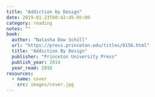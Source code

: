```yaml
---
title: "Addiction by Design"
date: 2019-01-23T08:42:45-05:00
category: reading
notes: ""
book:
  author: "Natasha Dow Schüll"
  url: "https://press.princeton.edu/titles/9156.html"
  title: "Addiction By Design"
  publisher: "Princeton University Press"
  publish_year: 2014
  year_read: 2018
resources:
  - name: cover
    src: images/cover.jpg
---
```



